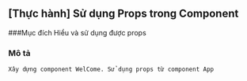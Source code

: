 ## [Thực hành] Sử dụng Props trong Component
###Mục đích
    Hiểu và sử dụng được props
### Mô tả
    Xây dựng component WelCome. Sử dụng props từ component App
